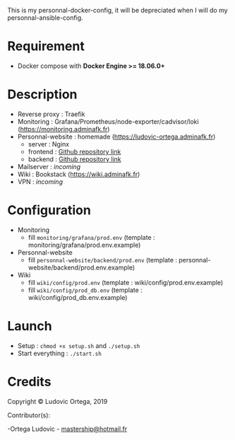 This is my personnal-docker-config, it will be depreciated when I will do my personnal-ansible-config.

# Requirement

- Docker compose with **Docker Engine >= 18.06.0+**

# Description

- Reverse proxy : Traefik
- Monitoring : Grafana/Prometheus/node-exporter/cadvisor/loki (https://monitoring.adminafk.fr)
- Personnal-website : homemade (https://ludovic-ortega.adminafk.fr)
	- server : Nginx
	- frontend : [Github repository link](https://github.com/M0NsTeRRR/Personnal-website/tree/master/frontend)
	- backend : [Github repository link](https://github.com/M0NsTeRRR/Personnal-website/tree/master/backend)
- Mailserver : *incoming*
- Wiki : Bookstack (https://wiki.adminafk.fr)
- VPN : *incoming*

# Configuration

- Monitoring
	- fill `monitoring/grafana/prod.env` (template : monitoring/grafana/prod.env.example)
- Personnal-website
	- fill `personnal-website/backend/prod.env` (template : personnal-website/backend/prod.env.example)
- Wiki
	- fill `wiki/config/prod.env` (template : wiki/config/prod.env.example)
	- fill `wiki/config/prod_db.env` (template : wiki/config/prod_db.env.example)

# Launch

- Setup : `chmod +x setup.sh` and `./setup.sh`
- Start everything : `./start.sh`

# Credits

Copyright © Ludovic Ortega, 2019

Contributor(s):

-Ortega Ludovic - mastership@hotmail.fr